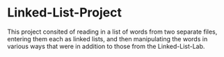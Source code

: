 # Linked-List-Project
This project consited of reading in a list of words from two separate files, entering them each as linked lists, and then manipulating the words in various ways that were in addition to those from the Linked-List-Lab.
